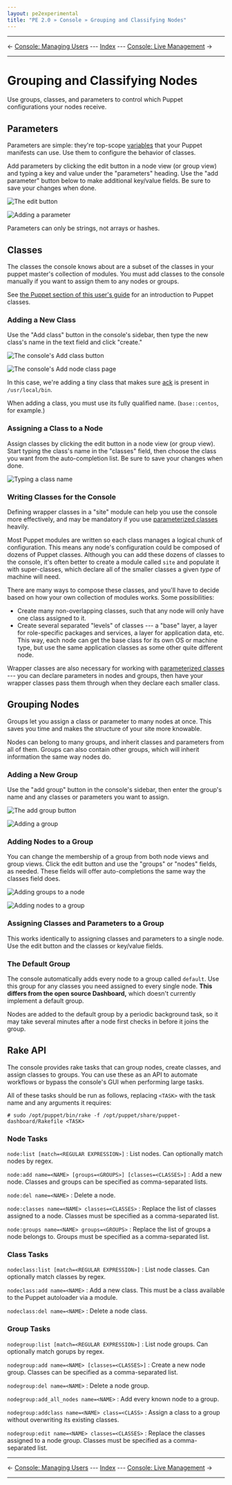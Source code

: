 ```yaml
---
layout: pe2experimental
title: "PE 2.0 » Console » Grouping and Classifying Nodes"
---
```


* * *

&larr; [Console: Managing Users](./console_auth.html) --- [Index](./) --- [Console: Live Management](./console_live.html) &rarr;

* * *

Grouping and Classifying Nodes
=====

Use groups, classes, and parameters to control which Puppet configurations your nodes receive. 

Parameters
-----

Parameters are simple: they're top-scope [variables](/learning/variables.html) that your Puppet manifests can use. Use them to configure the behavior of classes.

Add parameters by clicking the edit button in a node view (or group view) and typing a key and value under the "parameters" heading. Use the "add parameter" button below to make additional key/value fields. Be sure to save your changes when done.

![The edit button][classes_editbutton]

![Adding a parameter][classes_add_parameter]

Parameters can only be strings, not arrays or hashes. 

Classes
-----

The classes the console knows about are a subset of the classes in your puppet master's collection of modules. You must add classes to the console manually if you want to assign them to any nodes or groups.

See [the Puppet section of this user's guide][puppetnew] for an introduction to Puppet classes.

[puppetnew]: ./puppet_overview.html

### Adding a New Class

Use the "Add class" button in the console's sidebar, then type the new class's name in the text field and click "create."

![The console's Add class button][classes_addclass]

![The console's Add node class page][classes_typingclass]

In this case, we're adding a tiny class that makes sure [ack](http://betterthangrep.com/) is present in `/usr/local/bin`.

When adding a class, you must use its fully qualified name. (`base::centos`, for example.)

### Assigning a Class to a Node

Assign classes by clicking the edit button in a node view (or group view). Start typing the class's name in the "classes" field, then choose the class you want from the auto-completion list. Be sure to save your changes when done.

![Typing a class name][classes_typing_class]


### Writing Classes for the Console

Defining wrapper classes in a "site" module can help you use the console more effectively, and may be mandatory if you use [parameterized classes][paramclass] heavily.

Most Puppet modules are written so each class manages a logical chunk of configuration. This means any node's configuration could be composed of dozens of Puppet classes. Although you can add these dozens of classes to the console, it's often better to create a module called `site` and populate it with super-classes, which declare all of the smaller classes a given _type_ of machine will need. 

There are many ways to compose these classes, and you'll have to decide based on how your own collection of modules works. Some possibilities:

* Create many non-overlapping classes, such that any node will only have one class assigned to it.
* Create several separated "levels" of classes --- a "base" layer, a layer for role-specific packages and services, a layer for application data, etc. This way, each node can get the base class for its own OS or machine type, but use the same application classes as some other quite different node.

Wrapper classes are also necessary for working with [parameterized classes][paramclass] --- you can declare parameters in nodes and groups, then have your wrapper classes pass them through when they declare each smaller class.

[paramclass]: /guides/parameterized_classes.html

Grouping Nodes
-----

Groups let you assign a class or parameter to many nodes at once. This saves you time and makes the structure of your site more knowable.

Nodes can belong to many groups, and inherit classes and parameters from all of them. Groups can also contain other groups, which will inherit information the same way nodes do.

### Adding a New Group

Use the "add group" button in the console's sidebar, then enter the group's name and any classes or parameters you want to assign. 

![The add group button][classes_group_button]

![Adding a group][classes_add_group]

### Adding Nodes to a Group

You can change the membership of a group from both node views and group views. Click the edit button and use the "groups" or "nodes" fields, as needed. These fields will offer auto-completions the same way the classes field does. 

![Adding groups to a node][classes_groups_to_node]

![Adding nodes to a group][classes_nodes_to_group]

### Assigning Classes and Parameters to a Group

This works identically to assigning classes and parameters to a single node. Use the edit button and the classes or key/value fields.

### The Default Group

The console automatically adds every node to a group called `default`. Use this group for any classes you need assigned to every single node. **This differs from the open source Dashboard,** which doesn't currently implement a default group. 

Nodes are added to the default group by a periodic background task, so it may take several minutes after a node first checks in before it joins the group.


Rake API
-----

The console provides rake tasks that can group nodes, create classes, and assign classes to groups. You can use these as an API to automate workflows or bypass the console's GUI when performing large tasks.

All of these tasks should be run as follows, replacing `<TASK>` with the task name and any arguments it requires:

    # sudo /opt/puppet/bin/rake -f /opt/puppet/share/puppet-dashboard/Rakefile <TASK>

### Node Tasks

`node:list [match=<REGULAR EXPRESSION>]`
: List nodes. Can optionally match nodes by regex.

`node:add name=<NAME> [groups=<GROUPS>] [classes=<CLASSES>]`
: Add a new node. Classes and groups can be specified as comma-separated lists.

`node:del name=<NAME>`
: Delete a node.

`node:classes name=<NAME> classes=<CLASSES>`
: Replace the list of classes assigned to a node. Classes must be specified as a comma-separated list.

`node:groups name=<NAME> groups=<GROUPS>`
: Replace the list of groups a node belongs to. Groups must be specified as a comma-separated list.

### Class Tasks

`nodeclass:list [match=<REGULAR EXPRESSION>]`
: List node classes. Can optionally match classes by regex.

`nodeclass:add name=<NAME>`
: Add a new class. This must be a class available to the Puppet autoloader via a module.

`nodeclass:del name=<NAME>`
: Delete a node class.

### Group Tasks

`nodegroup:list [match=<REGULAR EXPRESSION>]`
: List node groups. Can optionally match gorups by regex.

`nodegroup:add name=<NAME> [classes=<CLASSES>]`
: Create a new node group. Classes can be specified as a comma-separated list.

`nodegroup:del name=<NAME>`
: Delete a node group.

`nodegroup:add_all_nodes name=<NAME>`
: Add every known node to a group.

`nodegroup:addclass name=<NAME> class=<CLASS>`
: Assign a class to a group without overwriting its existing classes.

`nodegroup:edit name=<NAME> classes=<CLASSES>`
: Replace the classes assigned to a node group. Classes must be specified as a comma-separated list.


[classes_add_group]: ./images/console/classes_add_group.png
[classes_add_parameter]: ./images/console/classes_add_parameter.png
[classes_addclass]: ./images/console/classes_addclass.png
[classes_editbutton]: ./images/console/classes_editbutton.png
[classes_group_button]: ./images/console/classes_group_button.png
[classes_groups_to_node]: ./images/console/classes_groups_to_node.png
[classes_nodes_to_group]: ./images/console/classes_nodes_to_group.png
[classes_typing_class]: ./images/console/classes_typing_class.png
[classes_typingclass]: ./images/console/classes_typingclass.png

* * *

&larr; [Console: Managing Users](./console_auth.html) --- [Index](./) --- [Console: Live Management](./console_live.html) &rarr;

* * *

